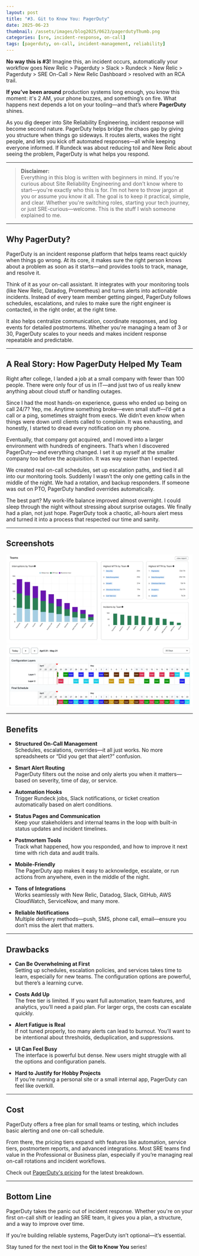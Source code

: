 ```yaml
---
layout: post
title: "#3. Git to Know You: PagerDuty"
date: 2025-06-23
thumbnail: /assets/images/blog2025/0623/pagerdutyThumb.png
categories: [sre, incident-response, on-call]
tags: [pagerduty, on-call, incident-management, reliability]
---
```


**No way this is #3!** Imagine this, an incident occurs, automatically your workflow goes New Relic > Pagerduty > Slack > Rundeck > New Relic > Pagerduty > SRE On-Call > New Relic Dashboard > resolved with an RCA trail.

**If you’ve been around** production systems long enough, you know this moment: it's 2 AM, your phone buzzes, and something’s on fire. What happens next depends a lot on your tooling—and that’s where **PagerDuty** shines.

As you dig deeper into Site Reliability Engineering, incident response will become second nature. PagerDuty helps bridge the chaos gap by giving you structure when things go sideways. It routes alerts, wakes the right people, and lets you kick off automated responses—all while keeping everyone informed. If Rundeck was about reducing toil and New Relic about seeing the problem, PagerDuty is what helps you respond.

---

> **Disclaimer:**  
> Everything in this blog is written with beginners in mind. If you're curious about Site Reliability Engineering and don't know where to start—you're exactly who this is for. I’m not here to throw jargon at you or assume you know it all. The goal is to keep it practical, simple, and clear. Whether you're switching roles, starting your tech journey, or just SRE-curious—welcome. This is the stuff I wish someone explained to me.

---

## Why PagerDuty?

PagerDuty is an incident response platform that helps teams react quickly when things go wrong. At its core, it makes sure the right person knows about a problem as soon as it starts—and provides tools to track, manage, and resolve it.

Think of it as your on-call assistant. It integrates with your monitoring tools (like New Relic, Datadog, Prometheus) and turns alerts into actionable incidents. Instead of every team member getting pinged, PagerDuty follows schedules, escalations, and rules to make sure the right engineer is contacted, in the right order, at the right time.

It also helps centralize communication, coordinate responses, and log events for detailed postmortems. Whether you're managing a team of 3 or 30, PagerDuty scales to your needs and makes incident response repeatable and predictable.

---

## A Real Story: How PagerDuty Helped My Team

Right after college, I landed a job at a small company with fewer than 100 people. There were only four of us in IT—and just two of us really knew anything about cloud stuff or handling outages.

Since I had the most hands-on experience, guess who ended up being on call 24/7? Yep, me. Anytime something broke—even small stuff—I’d get a call or a ping, sometimes straight from execs. We didn’t even know when things were down until clients called to complain. It was exhausting, and honestly, I started to dread every notification on my phone.

Eventually, that company got acquired, and I moved into a larger environment with hundreds of engineers. That’s when I discovered PagerDuty—and everything changed. I set it up myself at the smaller company too before the acquisition. It was way easier than I expected.

We created real on-call schedules, set up escalation paths, and tied it all into our monitoring tools. Suddenly I wasn’t the only one getting calls in the middle of the night. We had a rotation, and backup responders. If someone was out on PTO, PagerDuty handled overrides automatically.

The best part? My work-life balance improved almost overnight. I could sleep through the night without stressing about surprise outages. We finally had a plan, not just hope. PagerDuty took a chaotic, all-hours alert mess and turned it into a process that respected our time and sanity.

---

## Screenshots

![PagerDuty Incident Dashboard](/assets/images/blog2025/0623/pagerdutyDash.png)
![SPagerDuty On-Call Schedule](/assets/images/blog2025/0623/pagerdutySchedule.png)

---

## Benefits

- **Structured On-Call Management**  
  Schedules, escalations, overrides—it all just works. No more spreadsheets or “Did you get that alert?” confusion.

- **Smart Alert Routing**  
  PagerDuty filters out the noise and only alerts you when it matters—based on severity, time of day, or service.

- **Automation Hooks**  
  Trigger Rundeck jobs, Slack notifications, or ticket creation automatically based on alert conditions.

- **Status Pages and Communication**  
  Keep your stakeholders and internal teams in the loop with built-in status updates and incident timelines.

- **Postmortem Tools**  
  Track what happened, how you responded, and how to improve it next time with rich data and audit trails.

- **Mobile-Friendly**  
  The PagerDuty app makes it easy to acknowledge, escalate, or run actions from anywhere, even in the middle of the night.

- **Tons of Integrations**  
  Works seamlessly with New Relic, Datadog, Slack, GitHub, AWS CloudWatch, ServiceNow, and many more.

- **Reliable Notifications**  
  Multiple delivery methods—push, SMS, phone call, email—ensure you don’t miss the alert that matters.

---

## Drawbacks

- **Can Be Overwhelming at First**  
  Setting up schedules, escalation policies, and services takes time to learn, especially for new teams. The configuration options are powerful, but there’s a learning curve.

- **Costs Add Up**  
  The free tier is limited. If you want full automation, team features, and analytics, you’ll need a paid plan. For larger orgs, the costs can escalate quickly.

- **Alert Fatigue is Real**  
  If not tuned properly, too many alerts can lead to burnout. You’ll want to be intentional about thresholds, deduplication, and suppressions.

- **UI Can Feel Busy**  
  The interface is powerful but dense. New users might struggle with all the options and configuration panels.

- **Hard to Justify for Hobby Projects**  
  If you’re running a personal site or a small internal app, PagerDuty can feel like overkill.

---

## Cost

PagerDuty offers a free plan for small teams or testing, which includes basic alerting and one on-call schedule.

From there, the pricing tiers expand with features like automation, service tiers, postmortem reports, and advanced integrations. Most SRE teams find value in the Professional or Business plan, especially if you’re managing real on-call rotations and incident workflows.

Check out [PagerDuty's pricing](https://www.pagerduty.com/pricing) for the latest breakdown.

---

## Bottom Line

PagerDuty takes the panic out of incident response. Whether you're on your first on-call shift or leading an SRE team, it gives you a plan, a structure, and a way to improve over time.

If you’re building reliable systems, PagerDuty isn’t optional—it’s essential.

Stay tuned for the next tool in the **Git to Know You** series!
